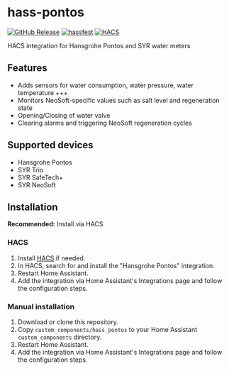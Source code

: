 # hass-pontos

[![GitHub Release](https://img.shields.io/github/release/sangvikh/hass-pontos.svg?style=flat)](https://github.com/sangvikh/hass-pontos/releases)
[![hassfest](https://img.shields.io/github/actions/workflow/status/sangvikh/hass-pontos/hassfest.yaml?branch=master&label=hassfest)](https://github.com/sangvikh/hass-pontos/actions/workflows/hassfest.yaml)
[![HACS](https://img.shields.io/github/actions/workflow/status/sangvikh/hass-pontos/validate.yaml?branch=master&label=HACS)](https://github.com/sangvikh/hass-pontos/actions/workflows/validate.yaml)

HACS integration for Hansgrohe Pontos and SYR water meters

## Features

* Adds sensors for water consumption, water pressure, water temperature +++
* Monitors NeoSoft-specific values such as salt level and regeneration state
* Opening/Closing of water valve
* Clearing alarms and triggering NeoSoft regeneration cycles

## Supported devices

* Hansgrohe Pontos
* SYR Trio
* SYR SafeTech+
* SYR NeoSoft

## Installation

**Recommended:** Install via HACS

### HACS

1. Install [HACS](https://hacs.xyz/docs/configuration/basic/) if needed.
2. In HACS, search for and install the "Hansgrohe Pontos" integration.
3. Restart Home Assistant.
4. Add the integration via Home Assistant's Integrations page and follow the configuration steps.

### Manual installation

1. Download or clone this repository.
2. Copy `custom_components/hass_pontos` to your Home Assistant `custom_components` directory.
3. Restart Home Assistant.
4. Add the integration via Home Assistant's Integrations page and follow the configuration steps.

